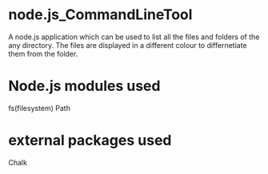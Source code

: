 # node.js_CommandLineTool

 A node.js application which can be used to list all the files and folders of the any directory. The files are displayed in a different colour to differnetiate them from the folder.
# Node.js modules used
 fs(filesystem) 
 Path
# external packages used
 Chalk 
